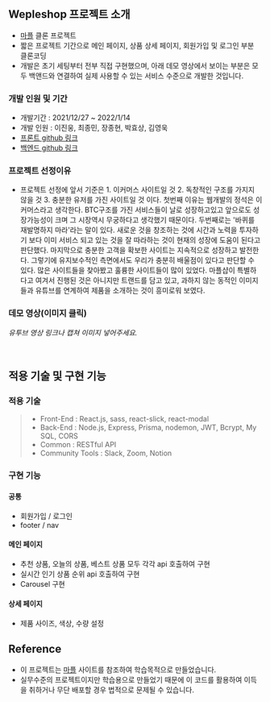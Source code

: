 ## Wepleshop 프로젝트 소개

- [마플](https://marpple.shop/kr/) 클론 프로젝트
- 짧은 프로젝트 기간으로 메인 페이지, 상품 상세 페이지, 회원가입 및 로그인 부분 클론코딩
- 개발은 초기 세팅부터 전부 직접 구현했으며, 아래 데모 영상에서 보이는 부분은 모두 백앤드와 연결하여 실제 사용할 수 있는 서비스 수준으로 개발한 것입니다.

### 개발 인원 및 기간

- 개발기간 : 2021/12/27 ~ 2022/1/14
- 개발 인원 : 이진웅, 최종민, 장종현, 박효상, 김영욱
- [프론트 github 링크](https://github.com/wecode-bootcamp-korea/fullstack3-1st-wepleshop-frontend)
- [백엔드 github 링크](https://github.com/wecode-bootcamp-korea/fullstack3-1st-wepleshop-backend)

### 프로젝트 선정이유

- 프로젝트 선정에 앞서 기준은 1. 이커머스 사이트일 것 2. 독창적인 구조를 가지지 않을 것 3. 충분한 유저를 가진 사이트일 것 이다. 첫번째 이유는 웹개발의 정석은 이커머스라고 생각한다. BTC구조를 가진 서비스들이 날로 성장하고있고 앞으로도 성장가능성이 크며 그 시장역시 무궁하다고 생각했기 때문이다. 두번째로는 '바퀴를 재발명하지 마라'라는 말이 있다. 새로운 것을 창조하는 것에 시간과 노력을 투자하기 보다 이미 서비스 되고 있는 것을 잘 따라하는 것이 현재의 성장에 도움이 된다고 판단했다. 마지막으로 충분한 고객을 확보한 사이트는 지속적으로 성장하고 발전한다. 그렇기에 유지보수적인 측면에서도 우리가 충분히 배울점이 있다고 판단할 수 있다. 많은 사이트들을 찾아봤고 훌륭한 사이트들이 많이 있었다. 마플샵이 특별하다고 여겨서 진행된 것은 아니지만 트랜드를 담고 있고, 과하지 않는 동적인 이미지들과 유튜브를 연계하여 제품을 소개하는 것이 흥미로워 보였다.

### 데모 영상(이미지 클릭)

_유투브 영상 링크나 캡쳐 이미지 넣어주세요._

<br>

## 적용 기술 및 구현 기능

### 적용 기술

> - Front-End : React.js, sass, react-slick, react-modal
> - Back-End : Node.js, Express, Prisma, nodemon, JWT, Bcrypt, My SQL, CORS
> - Common : RESTful API
> - Community Tools : Slack, Zoom, Notion

### 구현 기능

#### 공통

- 회원가입 / 로그인
- footer / nav

#### 메인 페이지

- 추천 상품, 오늘의 상품, 베스트 상품 모두 각각 api 호출하여 구현
- 실시간 인기 상품 순위 api 호출하여 구현
- Carousel 구현

#### 상세 페이지

- 제품 사이즈, 색상, 수량 설정

## Reference

- 이 프로젝트는 [마플](https://marpple.shop/kr/) 사이트를 참조하여 학습목적으로 만들었습니다.
- 실무수준의 프로젝트이지만 학습용으로 만들었기 때문에 이 코드를 활용하여 이득을 취하거나 무단 배포할 경우 법적으로 문제될 수 있습니다.

